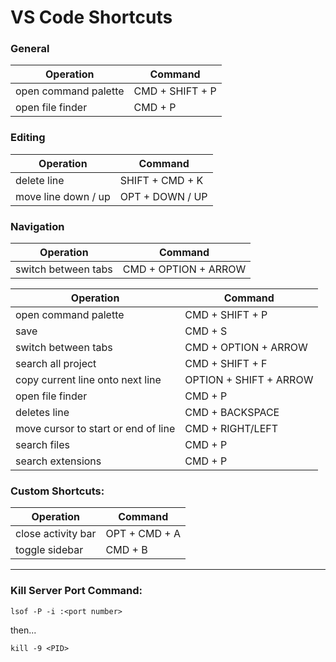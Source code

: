 # VS Code Shortcuts

### General

|Operation|Command|
|---|---|
|open command palette|CMD + SHIFT + P|
|open file finder|CMD + P|

### Editing

|Operation|Command|
|---|---|
|delete line|SHIFT + CMD + K|
|move line down / up|OPT + DOWN / UP|


### Navigation

|Operation|Command|
|---|---|
|switch between tabs|CMD + OPTION + ARROW|


|Operation|Command|
|---|---|
|open command palette|CMD + SHIFT + P|
|save|CMD + S|
|switch between tabs|CMD + OPTION + ARROW|
|search all project|CMD + SHIFT + F|
|copy current line onto next line|OPTION + SHIFT + ARROW|
|open file finder|CMD + P|
|deletes line|CMD + BACKSPACE|
|move cursor to start or end of line|CMD + RIGHT/LEFT|
|search files | CMD + P |
|search extensions | CMD + P |


### Custom Shortcuts:

|Operation|Command|
|---|---|
| close activity bar | OPT + CMD + A | 
| toggle sidebar | CMD + B | 



---------------

### Kill Server Port Command:

`lsof -P -i :<port number>`

then... 

`kill -9 <PID>`
